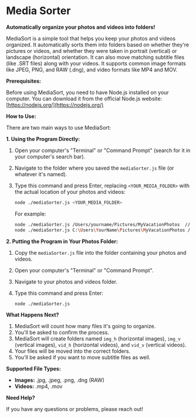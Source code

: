 # Media Sorter

**Automatically organize your photos and videos into folders!**

MediaSort is a simple tool that helps you keep your photos and videos organized. It automatically sorts them into folders based on whether they're pictures or videos, and whether they were taken in portrait (vertical) or landscape (horizontal) orientation. It can also move matching subtitle files (like .SRT files) along with your videos. It supports common image formats like JPEG, PNG, and RAW (.dng), and video formats like MP4 and MOV.

**Prerequisites:**

Before using MediaSort, you need to have Node.js installed on your computer. You can download it from the official Node.js website: [https://nodejs.org/](https://nodejs.org/)

**How to Use:**

There are two main ways to use MediaSort:

**1. Using the Program Directly:**

1.  Open your computer's "Terminal" or "Command Prompt" (search for it in your computer's search bar).
2.  Navigate to the folder where you saved the `mediaSorter.js` file (or whatever it's named).
3.  Type this command and press Enter, replacing `<YOUR_MEDIA_FOLDER>` with the actual location of your photos and videos:

    ```bash
    node ./mediaSorter.js <YOUR_MEDIA_FOLDER>
    ```

    For example:

    ```bash
    node ./mediaSorter.js /Users/yourname/Pictures/MyVacationPhotos  // macOS/Linux
    node ./mediaSorter.js C:\Users\YourName\Pictures\MyVacationPhotos // Windows
    ```

**2. Putting the Program in Your Photos Folder:**

1.  Copy the `mediaSorter.js` file into the folder containing your photos and videos.
2.  Open your computer's "Terminal" or "Command Prompt".
3.  Navigate to your photos and videos folder.
4.  Type this command and press Enter:

    ```bash
    node ./mediaSorter.js
    ```

**What Happens Next?**

1.  MediaSort will count how many files it's going to organize.
2.  You'll be asked to confirm the process.
3.  MediaSort will create folders named `img_h` (horizontal images), `img_v` (vertical images), `vid_h` (horizontal videos), and `vid_v` (vertical videos).
4.  Your files will be moved into the correct folders.
5.  You'll be asked if you want to move subtitle files as well.

**Supported File Types:**

*   **Images:** .jpg, .jpeg, .png, .dng (RAW)
*   **Videos:** .mp4, .mov

**Need Help?**

If you have any questions or problems, please reach out!
